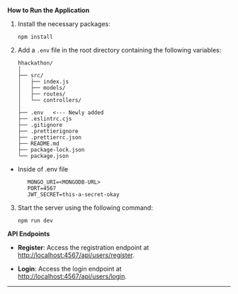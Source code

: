 

**How to Run the Application**

1. Install the necessary packages:
   ```
   npm install
   ```

2. Add a `.env` file in the root directory containing the following variables:
   ```
   hhackathon/
   │
   ├── src/
   │   ├── index.js
   │   ├── models/
   │   ├── routes/
   │   └── controllers/
   │
   ├── .env   <--- Newly added
   ├── .eslintrc.cjs
   ├── .gitignore
   ├── .prettierignore
   ├── .prettierrc.json
   ├── README.md
   ├── package-lock.json
   └── package.json
   ```

- Inside of .env file
   ```
      MONGO_URI=<MONGODB-URL>
      PORT=4567
      JWT_SECRET=this-a-secret-okay
   ```

3. Start the server using the following command:
   ```
   npm run dev
   ```

**API Endpoints**

- **Register**: Access the registration endpoint at [http://localhost:4567/api/users/register](http://localhost:4567/api/users/register).
  
- **Login**: Access the login endpoint at [http://localhost:4567/api/users/login](http://localhost:4567/api/users/login).

---

